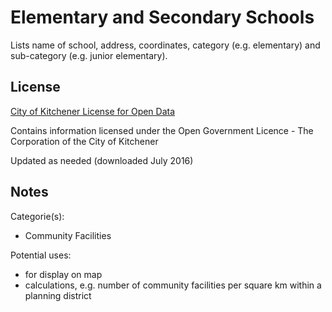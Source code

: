 # Elementary and Secondary Schools
Lists name of school, address, coordinates, category (e.g. elementary) and sub-category (e.g. junior elementary).
## License
[City of Kitchener License for Open Data](https://www.kitchener.ca/en/insidecityhall/Open-data-license.asp) 

Contains information licensed under the Open Government Licence - The Corporation of the City of Kitchener

Updated as needed (downloaded July 2016)

## Notes
Categorie(s):

* Community Facilities

Potential uses:

* for display on map 
* calculations, e.g. number of community facilities per square km within a planning district